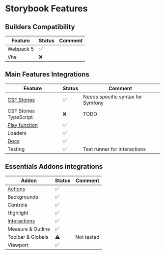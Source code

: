 # Storybook Features

## Builders Compatibility

| Feature   | Status | Comment |
|-----------|--------|---------|
| Webpack 5 | ✅️     |         |
| Vite      | ❌️     |         |


## Main Features Integrations

| Feature                                    | Status | Comment                           |
|--------------------------------------------|--------|-----------------------------------|
| [CSF Stories](features/csf-stories.md)     | ✅️     | Needs specific syntax for Symfony |
| CSF Stories TypeScript                     | ❌️     | TODO                              |
| [Play function](features/play-function.md) | ✅️     |                                   |
| Loaders                                    | ✅️     |                                   |
| [Docs](features/docs.md)                   | ✅️     |                                   |
| Testing                                    | ✅️     | Test runner for interactions      |

## Essentials Addons integrations

| Addon                                  | Status | Comment    |
|----------------------------------------|--------|------------|
| [Actions](addons/actions.md)           | ✅️     |            |
| Backgrounds                            | ✅️     |            |
| Controls                               | ✅️     |            |
| Highlight                              | ✅️     |            |
| [Interactions](addons/interactions.md) | ✅️     |            |
| Measure & Outline                      | ✅️     |            |
| Toolbar & Globals                      | ⚠️     | Not tested |
| Viewport                               | ✅️     |            |

